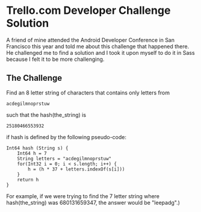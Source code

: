 Trello.com Developer Challenge Solution
=======================================

A friend of mine attended the Android Developer Conference in San Francisco this year and told me about this challenge that happened there. He challenged me to find a solution and I took it upon myself to do it in Sass because I felt it to be more challenging.

The Challenge
-------------

Find an 8 letter string of characters that contains only letters from

	acdegilmnoprstuw

such that the hash(the_string) is

	25180466553932

if hash is defined by the following pseudo-code:

	Int64 hash (String s) {
    	Int64 h = 7
	    String letters = "acdegilmnoprstuw"
    	for(Int32 i = 0; i < s.length; i++) {
	        h = (h * 37 + letters.indexOf(s[i]))
    	}
	    return h
	}

For example, if we were trying to find the 7 letter string where hash(the_string) was 680131659347, the answer would be "leepadg".)
